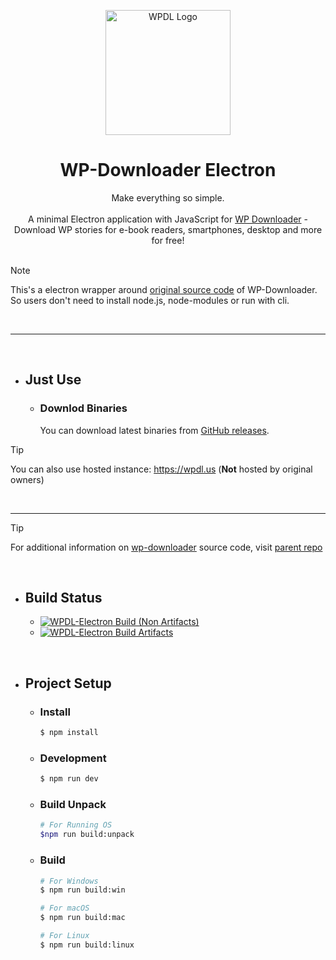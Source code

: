 <p align="center">
  <img src="https://i.ibb.co/2hf5hd0/android-chrome-512x512-modified.png" alt="WPDL Logo" width="200px">
</p>

<h1 align="center">WP-Downloader Electron</h1>

<p align="center">
  Make everything so simple.
  <br/><br/>
  A minimal Electron application with JavaScript for <a href="https://github.com/MaximilianGT500/wp-downloader">WP Downloader</a> - Download WP stories for e-book readers, smartphones, desktop and more for free!
  <br/><br/>
</p>

> [!NOTE]
> This's a electron wrapper around [original source code](https://github.com/MaximilianGT500/wp-downloader) of WP-Downloader. So users don't need to install node.js, node-modules or run with cli.

<br/>

---

<br/>

- ## Just Use

  - ### Downlod Binaries
    You can download latest binaries from [GitHub releases]().

> [!TIP]
> You can also use hosted instance: https://wpdl.us (**Not** hosted by original owners)

<br/>

---

> [!TIP]
> For additional information on [wp-downloader](https://github.com/MaximilianGT500/wp-downloader) source code, visit [parent repo](https://github.com/MaximilianGT500/wp-downloader)

<br/>

- ## Build Status
  - [![WPDL-Electron Build (Non Artifacts)](https://github.com/sipsuru/wp-downloader-electron/actions/workflows/build.yml/badge.svg)](https://github.com/sipsuru/wp-downloader-electron/actions/workflows/build.yml)
  - [![WPDL-Electron Build Artifacts](https://github.com/sipsuru/wp-downloader-electron/actions/workflows/build-artifacts.yml/badge.svg)](https://github.com/sipsuru/wp-downloader-electron/actions/workflows/build-artifacts.yml)

<br/>

- ## Project Setup

  - ### Install

    ```bash
    $ npm install
    ```

  - ### Development

    ```bash
    $ npm run dev
    ```

  - ### Build Unpack

    ```bash
    # For Running OS
    $npm run build:unpack
    ```

  - ### Build

    ```bash
    # For Windows
    $ npm run build:win

    # For macOS 
    $ npm run build:mac

    # For Linux
    $ npm run build:linux
    ```

